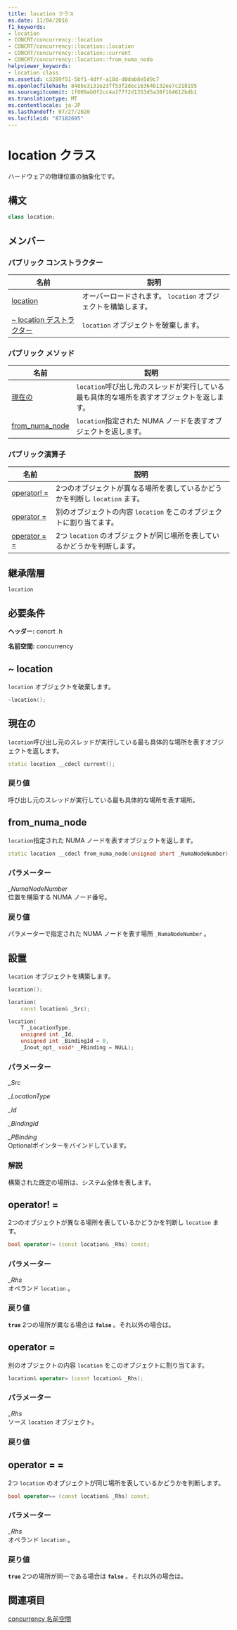 ```yaml
---
title: location クラス
ms.date: 11/04/2016
f1_keywords:
- location
- CONCRT/concurrency::location
- CONCRT/concurrency::location::location
- CONCRT/concurrency::location::current
- CONCRT/concurrency::location::from_numa_node
helpviewer_keywords:
- location class
ms.assetid: c3289f51-5bf1-4dff-a18d-d0dab8e5d9c7
ms.openlocfilehash: 848be3131e23ff53f2dec16364b132ee7c218195
ms.sourcegitcommit: 1f009ab0f2cc4a177f2d1353d5a38f164612bdb1
ms.translationtype: MT
ms.contentlocale: ja-JP
ms.lasthandoff: 07/27/2020
ms.locfileid: "87182695"
---
```

# <a name="location-class"></a>location クラス

ハードウェアの物理位置の抽象化です。

## <a name="syntax"></a>構文

```cpp
class location;
```

## <a name="members"></a>メンバー

### <a name="public-constructors"></a>パブリック コンストラクター

|名前|説明|
|----------|-----------------|
|[location](#ctor)|オーバーロードされます。 `location` オブジェクトを構築します。|
|[~ location デストラクター](#dtor)|`location` オブジェクトを破棄します。|

### <a name="public-methods"></a>パブリック メソッド

|名前|説明|
|----------|-----------------|
|[現在の](#current)|`location`呼び出し元のスレッドが実行している最も具体的な場所を表すオブジェクトを返します。|
|[from_numa_node](#from_numa_node)|`location`指定された NUMA ノードを表すオブジェクトを返します。|

### <a name="public-operators"></a>パブリック演算子

|名前|説明|
|----------|-----------------|
|[operator! =](#operator_neq)|2つのオブジェクトが異なる場所を表しているかどうかを判断し `location` ます。|
|[operator =](#operator_eq)|別のオブジェクトの内容 `location` をこのオブジェクトに割り当てます。|
|[operator = =](#operator_eq_eq)|2つ `location` のオブジェクトが同じ場所を表しているかどうかを判断します。|

## <a name="inheritance-hierarchy"></a>継承階層

`location`

## <a name="requirements"></a>必要条件

**ヘッダー:** concrt .h

**名前空間:** concurrency

## <a name="location"></a><a name="dtor"></a>~ location

`location` オブジェクトを破棄します。

```cpp
~location();
```

## <a name="current"></a><a name="current"></a>現在の

`location`呼び出し元のスレッドが実行している最も具体的な場所を表すオブジェクトを返します。

```cpp
static location __cdecl current();
```

### <a name="return-value"></a>戻り値

呼び出し元のスレッドが実行している最も具体的な場所を表す場所。

## <a name="from_numa_node"></a><a name="from_numa_node"></a>from_numa_node

`location`指定された NUMA ノードを表すオブジェクトを返します。

```cpp
static location __cdecl from_numa_node(unsigned short _NumaNodeNumber);
```

### <a name="parameters"></a>パラメーター

*_NumaNodeNumber*<br/>
位置を構築する NUMA ノード番号。

### <a name="return-value"></a>戻り値

パラメーターで指定された NUMA ノードを表す場所 `_NumaNodeNumber` 。

## <a name="location"></a><a name="ctor"></a>設置

`location` オブジェクトを構築します。

```cpp
location();

location(
    const location& _Src);

location(
    T _LocationType,
    unsigned int _Id,
    unsigned int _BindingId = 0,
    _Inout_opt_ void* _PBinding = NULL);
```

### <a name="parameters"></a>パラメーター

*_Src*<br/>

*_LocationType*<br/>

*_Id*<br/>

*_BindingId*<br/>

*_PBinding*<br/>
Optionalポインターをバインドしています。

### <a name="remarks"></a>解説

構築された既定の場所は、システム全体を表します。

## <a name="operator"></a><a name="operator_neq"></a>operator! =

2つのオブジェクトが異なる場所を表しているかどうかを判断し `location` ます。

```cpp
bool operator!= (const location& _Rhs) const;
```

### <a name="parameters"></a>パラメーター

*_Rhs*<br/>
オペランド `location` 。

### <a name="return-value"></a>戻り値

**`true`** 2つの場所が異なる場合は **`false`** 。それ以外の場合は。

## <a name="operator"></a><a name="operator_eq"></a>operator =

別のオブジェクトの内容 `location` をこのオブジェクトに割り当てます。

```cpp
location& operator= (const location& _Rhs);
```

### <a name="parameters"></a>パラメーター

*_Rhs*<br/>
ソース `location` オブジェクト。

### <a name="return-value"></a>戻り値

## <a name="operator"></a><a name="operator_eq_eq"></a>operator = =

2つ `location` のオブジェクトが同じ場所を表しているかどうかを判断します。

```cpp
bool operator== (const location& _Rhs) const;
```

### <a name="parameters"></a>パラメーター

*_Rhs*<br/>
オペランド `location` 。

### <a name="return-value"></a>戻り値

**`true`** 2つの場所が同一である場合は **`false`** 。それ以外の場合は。

## <a name="see-also"></a>関連項目

[concurrency 名前空間](concurrency-namespace.md)
